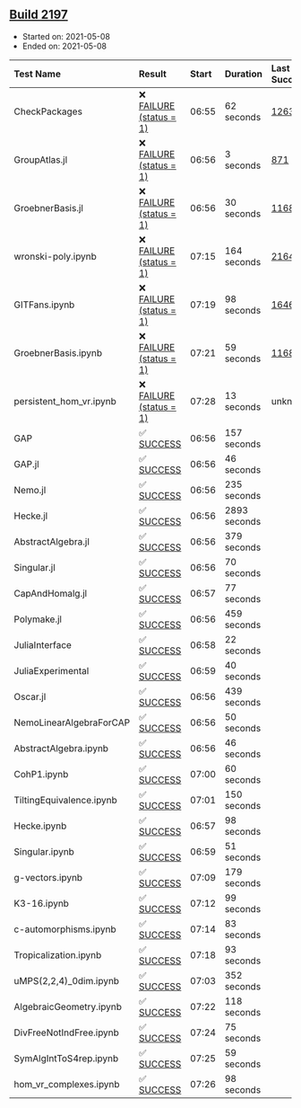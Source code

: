 ## [Build 2197](https://oscarci.mathematik.uni-kl.de/job/oscar-stable/2197/)

* Started on: 2021-05-08
* Ended on: 2021-05-08

| Test Name    | Result | Start | Duration | Last Success | First Failure |
|:-------------|:-------|:------|:---------|:-------------|:--------------|
| CheckPackages | ❌ [FAILURE (status = 1)](https://oscarci.mathematik.uni-kl.de/job/oscar-stable/2197/artifact/logs/build-2197/CheckPackages.log) | 06:55 | 62 seconds | [1263](https://oscarci.mathematik.uni-kl.de/job/oscar-stable/1263/) | [1264](https://oscarci.mathematik.uni-kl.de/job/oscar-stable/1264/) |
| GroupAtlas.jl | ❌ [FAILURE (status = 1)](https://oscarci.mathematik.uni-kl.de/job/oscar-stable/2197/artifact/logs/build-2197/GroupAtlas.jl.log) | 06:56 | 3 seconds | [871](https://oscarci.mathematik.uni-kl.de/job/oscar-stable/871/) | [872](https://oscarci.mathematik.uni-kl.de/job/oscar-stable/872/) |
| GroebnerBasis.jl | ❌ [FAILURE (status = 1)](https://oscarci.mathematik.uni-kl.de/job/oscar-stable/2197/artifact/logs/build-2197/GroebnerBasis.jl.log) | 06:56 | 30 seconds | [1168](https://oscarci.mathematik.uni-kl.de/job/oscar-stable/1168/) | [1169](https://oscarci.mathematik.uni-kl.de/job/oscar-stable/1169/) |
| wronski-poly.ipynb | ❌ [FAILURE (status = 1)](https://oscarci.mathematik.uni-kl.de/job/oscar-stable/2197/artifact/logs/build-2197/wronski-poly.ipynb.log) | 07:15 | 164 seconds | [2164](https://oscarci.mathematik.uni-kl.de/job/oscar-stable/2164/) | [2165](https://oscarci.mathematik.uni-kl.de/job/oscar-stable/2165/) |
| GITFans.ipynb | ❌ [FAILURE (status = 1)](https://oscarci.mathematik.uni-kl.de/job/oscar-stable/2197/artifact/logs/build-2197/GITFans.ipynb.log) | 07:19 | 98 seconds | [1646](https://oscarci.mathematik.uni-kl.de/job/oscar-stable/1646/) | [1647](https://oscarci.mathematik.uni-kl.de/job/oscar-stable/1647/) |
| GroebnerBasis.ipynb | ❌ [FAILURE (status = 1)](https://oscarci.mathematik.uni-kl.de/job/oscar-stable/2197/artifact/logs/build-2197/GroebnerBasis.ipynb.log) | 07:21 | 59 seconds | [1168](https://oscarci.mathematik.uni-kl.de/job/oscar-stable/1168/) | [1169](https://oscarci.mathematik.uni-kl.de/job/oscar-stable/1169/) |
| persistent_hom_vr.ipynb | ❌ [FAILURE (status = 1)](https://oscarci.mathematik.uni-kl.de/job/oscar-stable/2197/artifact/logs/build-2197/persistent_hom_vr.ipynb.log) | 07:28 | 13 seconds | unknown | unknown |
| GAP | ✅ [SUCCESS](https://oscarci.mathematik.uni-kl.de/job/oscar-stable/2197/artifact/logs/build-2197/GAP.log) | 06:56 | 157 seconds |  |  |
| GAP.jl | ✅ [SUCCESS](https://oscarci.mathematik.uni-kl.de/job/oscar-stable/2197/artifact/logs/build-2197/GAP.jl.log) | 06:56 | 46 seconds |  |  |
| Nemo.jl | ✅ [SUCCESS](https://oscarci.mathematik.uni-kl.de/job/oscar-stable/2197/artifact/logs/build-2197/Nemo.jl.log) | 06:56 | 235 seconds |  |  |
| Hecke.jl | ✅ [SUCCESS](https://oscarci.mathematik.uni-kl.de/job/oscar-stable/2197/artifact/logs/build-2197/Hecke.jl.log) | 06:56 | 2893 seconds |  |  |
| AbstractAlgebra.jl | ✅ [SUCCESS](https://oscarci.mathematik.uni-kl.de/job/oscar-stable/2197/artifact/logs/build-2197/AbstractAlgebra.jl.log) | 06:56 | 379 seconds |  |  |
| Singular.jl | ✅ [SUCCESS](https://oscarci.mathematik.uni-kl.de/job/oscar-stable/2197/artifact/logs/build-2197/Singular.jl.log) | 06:56 | 70 seconds |  |  |
| CapAndHomalg.jl | ✅ [SUCCESS](https://oscarci.mathematik.uni-kl.de/job/oscar-stable/2197/artifact/logs/build-2197/CapAndHomalg.jl.log) | 06:57 | 77 seconds |  |  |
| Polymake.jl | ✅ [SUCCESS](https://oscarci.mathematik.uni-kl.de/job/oscar-stable/2197/artifact/logs/build-2197/Polymake.jl.log) | 06:56 | 459 seconds |  |  |
| JuliaInterface | ✅ [SUCCESS](https://oscarci.mathematik.uni-kl.de/job/oscar-stable/2197/artifact/logs/build-2197/JuliaInterface.log) | 06:58 | 22 seconds |  |  |
| JuliaExperimental | ✅ [SUCCESS](https://oscarci.mathematik.uni-kl.de/job/oscar-stable/2197/artifact/logs/build-2197/JuliaExperimental.log) | 06:59 | 40 seconds |  |  |
| Oscar.jl | ✅ [SUCCESS](https://oscarci.mathematik.uni-kl.de/job/oscar-stable/2197/artifact/logs/build-2197/Oscar.jl.log) | 06:56 | 439 seconds |  |  |
| NemoLinearAlgebraForCAP | ✅ [SUCCESS](https://oscarci.mathematik.uni-kl.de/job/oscar-stable/2197/artifact/logs/build-2197/NemoLinearAlgebraForCAP.log) | 06:56 | 50 seconds |  |  |
| AbstractAlgebra.ipynb | ✅ [SUCCESS](https://oscarci.mathematik.uni-kl.de/job/oscar-stable/2197/artifact/logs/build-2197/AbstractAlgebra.ipynb.log) | 06:56 | 46 seconds |  |  |
| CohP1.ipynb | ✅ [SUCCESS](https://oscarci.mathematik.uni-kl.de/job/oscar-stable/2197/artifact/logs/build-2197/CohP1.ipynb.log) | 07:00 | 60 seconds |  |  |
| TiltingEquivalence.ipynb | ✅ [SUCCESS](https://oscarci.mathematik.uni-kl.de/job/oscar-stable/2197/artifact/logs/build-2197/TiltingEquivalence.ipynb.log) | 07:01 | 150 seconds |  |  |
| Hecke.ipynb | ✅ [SUCCESS](https://oscarci.mathematik.uni-kl.de/job/oscar-stable/2197/artifact/logs/build-2197/Hecke.ipynb.log) | 06:57 | 98 seconds |  |  |
| Singular.ipynb | ✅ [SUCCESS](https://oscarci.mathematik.uni-kl.de/job/oscar-stable/2197/artifact/logs/build-2197/Singular.ipynb.log) | 06:59 | 51 seconds |  |  |
| g-vectors.ipynb | ✅ [SUCCESS](https://oscarci.mathematik.uni-kl.de/job/oscar-stable/2197/artifact/logs/build-2197/g-vectors.ipynb.log) | 07:09 | 179 seconds |  |  |
| K3-16.ipynb | ✅ [SUCCESS](https://oscarci.mathematik.uni-kl.de/job/oscar-stable/2197/artifact/logs/build-2197/K3-16.ipynb.log) | 07:12 | 99 seconds |  |  |
| c-automorphisms.ipynb | ✅ [SUCCESS](https://oscarci.mathematik.uni-kl.de/job/oscar-stable/2197/artifact/logs/build-2197/c-automorphisms.ipynb.log) | 07:14 | 83 seconds |  |  |
| Tropicalization.ipynb | ✅ [SUCCESS](https://oscarci.mathematik.uni-kl.de/job/oscar-stable/2197/artifact/logs/build-2197/Tropicalization.ipynb.log) | 07:18 | 93 seconds |  |  |
| uMPS(2,2,4)_0dim.ipynb | ✅ [SUCCESS](https://oscarci.mathematik.uni-kl.de/job/oscar-stable/2197/artifact/logs/build-2197/uMPS-2-2-4-_0dim.ipynb.log) | 07:03 | 352 seconds |  |  |
| AlgebraicGeometry.ipynb | ✅ [SUCCESS](https://oscarci.mathematik.uni-kl.de/job/oscar-stable/2197/artifact/logs/build-2197/AlgebraicGeometry.ipynb.log) | 07:22 | 118 seconds |  |  |
| DivFreeNotIndFree.ipynb | ✅ [SUCCESS](https://oscarci.mathematik.uni-kl.de/job/oscar-stable/2197/artifact/logs/build-2197/DivFreeNotIndFree.ipynb.log) | 07:24 | 75 seconds |  |  |
| SymAlgIntToS4rep.ipynb | ✅ [SUCCESS](https://oscarci.mathematik.uni-kl.de/job/oscar-stable/2197/artifact/logs/build-2197/SymAlgIntToS4rep.ipynb.log) | 07:25 | 59 seconds |  |  |
| hom_vr_complexes.ipynb | ✅ [SUCCESS](https://oscarci.mathematik.uni-kl.de/job/oscar-stable/2197/artifact/logs/build-2197/hom_vr_complexes.ipynb.log) | 07:26 | 98 seconds |  |  |
